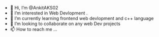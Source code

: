 - 👋 Hi, I’m @AnkitAKS02
- 👀 I’m interested in Web Devlopment .
- 🌱 I’m currently learning frontend web devlopment and c++ language
- 💞️ I’m looking to collaborate on any web Dev projects 
- 📫 How to reach me ...

<!---
AnkitAKS02/AnkitAKS02 is a ✨ special ✨ repository because its `README.md` (this file) appears on your GitHub profile.
You can click the Preview link to take a look at your changes.
--->
